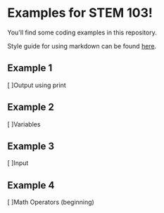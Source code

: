 # Examples for STEM 103!
You'll find some coding examples in this repository.

Style guide for using markdown can be found [here](https://docs.github.com/en/get-started/writing-on-github/getting-started-with-writing-and-formatting-on-github/basic-writing-and-formatting-syntax).

## Example 1
[ ]Output using print

## Example 2 
[ ]Variables

## Example 3 
[ ]Input

## Example 4 
[ ]Math Operators (beginning)
